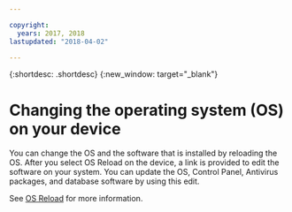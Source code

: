 ```yaml
---

copyright:
  years: 2017, 2018
lastupdated: "2018-04-02"

---
```


{:shortdesc: .shortdesc}
{:new_window: target="_blank"}


# Changing the operating system (OS) on your device

You can change the OS and the software that is installed by reloading the OS. After you select OS Reload on the device, a link is provided to edit the software on your system. You can update the OS, Control Panel, Antivirus packages, and database software by using this edit.

See [OS Reload](../infrastructure/software/vsi_reload_os.html#reloading-an-os) for more information.
